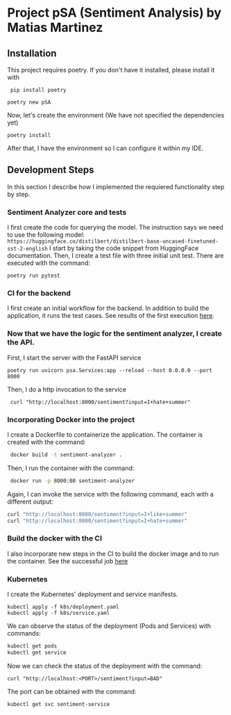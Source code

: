 # Project pSA (Sentiment Analysis) by Matias Martinez

## Installation

This project requires poetry. If you don't have it installed, please install it with

```commandline
 pip install poetry

````


```commandline
poetry new pSA
```

Now, let's create the environment (We have not specified the dependencies yet)

```commandline
poetry install
```

After that, I have the environment so I can configure it within my IDE.



## Development Steps 

In this section I describe how I implemented the requiered functionality step by step.

### Sentiment Analyzer core and tests
I first create the code for querying the model.
The instruction says we need to use the following model:
`https://huggingface.co/distilbert/distilbert-base-uncased-finetuned-sst-2-english`
I start by taking the code snippet from HuggingFace documentation.
Then, I create a test file with three initial unit test.
There are executed with the command:

``` 
poetry run pytest 
```

### CI for the backend

I first create an initial workflow for the backend. In addition to build the application, it runs the test cases. 
See results of the first execution [here](https://github.com/msmm-art/pSA/actions/runs/16028622995/job/45223037485).

### Now that we have the logic for the sentiment analyzer, I create the API.

First, I start the server with the FastAPI service
```
poetry run uvicorn psa.Services:app --reload --host 0.0.0.0 --port 8000

```
Then, I do a http invocation to the service
```
 curl "http://localhost:8000/sentiment?input=I+hate+summer"
```

### Incorporating Docker into the project

I create a Dockerfile to containerize the application.
The container is created with the command:

```bash
 docker build -t sentiment-analyzer .  
```
Then, I run the container with the command:

```bash
 docker run -p 8000:80 sentiment-analyzer
```

Again, I can invoke the service with the following command, each with a different output:

```bash
curl "http://localhost:8000/sentiment?input=I+like+summer"
curl "http://localhost:8000/sentiment?input=I+hate+summer" 
```

### Build the docker with the CI

I also incorporate new steps in the CI to build the docker image and to run the container.
See the successful job [here](https://github.com/msmm-art/pSA/actions/runs/16031773702/job/45233891720)

### Kubernetes

I create the Kubernetes' deployment and service manifests.

```
kubectl apply -f k8s/deployment.yaml 
kubectl apply -f k8s/service.yaml   
```

We can observe the status of the deployment (Pods and Services) with commands:

```bash
kubectl get pods
kubectl get service
```

Now we can check the status of the deployment with the command:

``` 
curl "http://localhost:<PORT>/sentiment?input=BAD" 
```

The port <PORT> can be obtained with the command:

```bash
kubectl get svc sentiment-service
```